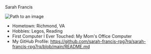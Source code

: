 Sarah Francis

![Path to an image](myphoto.jpg)

- Hometown: Richmond, VA
- Hobbies: Legos, Reading
- First Computer I Ever Touched: My Mom's Office Computer
- My GitHub Profile: <https://github.com/sarah-francis-rpg7rq/sarah-francis-rpg7rq/blob/main/README.md>